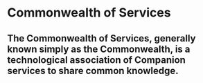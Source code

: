 # Commonwealth of Services

## The Commonwealth of Services, generally known simply as the Commonwealth, is a technological association of Companion services to share common knowledge.
